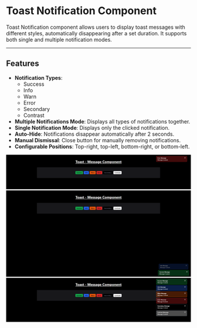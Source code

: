 # Toast Notification Component

Toast Notification component allows users to display toast messages with different styles, automatically disappearing after a set duration. It supports both single and multiple notification modes.

---

## Features

- **Notification Types**:
  - Success
  - Info
  - Warn
  - Error
  - Secondary
  - Contrast
- **Multiple Notifications Mode**: Displays all types of notifications together.
- **Single Notification Mode**: Displays only the clicked notification.
- **Auto-Hide**: Notifications disappear automatically after 2 seconds.
- **Manual Dismissal**: Close button for manually removing notifications.
- **Configurable Positions**: Top-right, top-left, bottom-right, or bottom-left.

![toast](media/basic.png)
![toast](media/poisition.png)
![toast](media/multiple.png)
